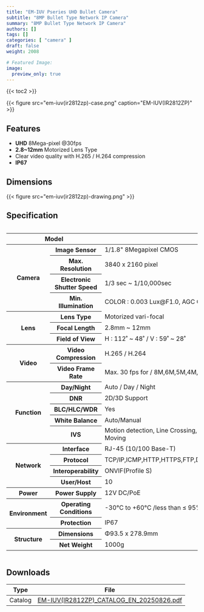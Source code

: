 ```yaml
---
title: "EM-IUV Pseries UHD Bullet Camera"
subtitle: "8MP Bullet Type Network IP Camera"
summary: "8MP Bullet Type Network IP Camera"
authors: []
tags: []
categories: [ "camera" ]
draft: false
weight: 2008

# Featured Image:
image:
  preview_only: true
---
```


{{< toc2 >}}

<div class="container">
<div class="row justify-content-center align-items-center">
<div class="col-sm-6">

{{< figure src="em-iuv(ir2812zp)-case.png" caption="EM-IUV(IR2812ZP)" >}}

</div>
</div>
</div>

<div class="container">
<div class="row justify-content-center">
<div class="col-sm-6 pl-0">

## Features

- **UHD** 8Mega-pixel @30fps
- **2.8~12mm** Motorized Lens Type
- Clear video quality with H.265 / H.264 compression
- **IP67**


</div>
<div class="col-sm-6 pl-0">

## Dimensions

{{< figure src="em-iuv(ir2812zp)-drawing.png" >}}

</div>
</div>
</div>

## Specification

<div style="overflow-x: auto">
<table class="spec">
<thead>
<tr>
<th colspan="2">Model</th>
<th>EM-IUV(IR2812ZP)</th>
</tr>
</thead>
<tbody>
<tr>
<th rowspan="4">Camera</th>
<th>Image Sensor</th>
<td colspan="2">1/1.8" 8Megapixel CMOS</td>
</tr>
<tr>
<th>Max. Resolution</th>
<td colspan="2">3840 x 2160 pixel</td>
</tr>
<tr>
<th>Electronic Shutter Speed</th>
<td colspan="2">1/3 sec ~ 1/10,000sec</td>
</tr>
<tr>
<th>Min. Illumination</th>
<td colspan="2">COLOR : 0.003 Lux@F1.0, AGC ON ,B/W : 0 Lux with light</td>
</tr>
<tr>
<th rowspan="3">Lens</th>
<th>Lens Type</th>
<td colspan="2">Motorized vari-focal</td>
</tr>
<tr>
<th>Focal Length</th>
<td>2.8mm ~ 12mm</td>
</tr>
<tr>
<th>Field of View</th>
<td>H : 112˚ ~ 48˚ / V : 59˚ ~ 28˚</td>
</tr>
<tr>
<th rowspan="2">Video</th>
<th>Video Compression</th>
<td colspan="2">H.265 / H.264</td>
</tr>
<tr>
<th>Video Frame Rate</th>
<td colspan="2">Max. 30 fps for / 8M,6M,5M,4M,1080P,720P,D1,CIF</td>
</tr>
<th rowspan="5">Function</th>
<th>Day/Night</th>
<td colspan="2">Auto / Day / Night</td>
</tr>
<tr>
<th>DNR</th>
<td colspan="2">2D/3D Support</td>
</tr>
<tr>
<th>BLC/HLC/WDR</th>
<td colspan="2">Yes</td>
</tr>
<tr>
<th>White Balance</th>
<td colspan="2">Auto/Manual</td>
</tr>
<tr>
<th>IVS</th>
<td colspan="2">Motion detection, Line Crossing, Area Intrusion, Region Entrance, Region Exiting, Fast Moving</td>
</tr>
<th rowspan="4">Network</th>
<th>Interface</th>
<td colspan="2">RJ-45 (10/100 Base-T)</td>
</tr>
<tr>
<th>Protocol</th>
<td colspan="2">TCP/IP,ICMP,HTTP,HTTPS,FTP,DHCP,DNS,DDNS,RTP,RTSP,RTCP,NTP,IGMP,UPnP,SMTP</td>
</tr>
<tr>
<th>Interoperability</th>
<td colspan="2">ONVIF(Profile S)</td>
</tr>
<tr>
<th>User/Host</th>
<td colspan="2">10</td>
</tr>
<th>Power</th>
<th>Power Supply</th>
<td colspan="2">12V DC/PoE</td>
</tr>
<th rowspan="2">Environment</th>
<th>Operating Conditions</th>
<td colspan="2">-30°C to +60°C /less than ≤ 95% RH</td>
</tr>
<tr>
<th>Protection</th>
<td colspan="2">IP67</td>
</tr>
<th rowspan="2">Structure</th>
<th>Dimensions</th>
<td colspan="2">Φ93.5 x 278.9mm</td>
</tr>
<tr>
<th>Net Weight</th>
<td colspan="2">1000g</td>
</tr>
</tbody>
</table>
</div>

## Downloads

Type | File
---- | ----
Catalog | [EM-IUV(IR2812ZP)_CATALOG_EN_20250826.pdf](https://www.emstone.com/data/sales/en/EM-IUV(IR2812ZP)_CATALOG_EN_20250826.pdf)

